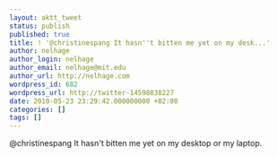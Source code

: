 ```yaml
---
layout: aktt_tweet
status: publish
published: true
title: ! '@christinespang It hasn''t bitten me yet on my desk...'
author: nelhage
author_login: nelhage
author_email: nelhage@mit.edu
author_url: http://nelhage.com
wordpress_id: 682
wordpress_url: http://twitter-14598838227
date: 2010-05-23 23:29:42.000000000 +02:00
categories: []
tags: []
---
```

@christinespang It hasn't bitten me yet on my desktop or my laptop.
